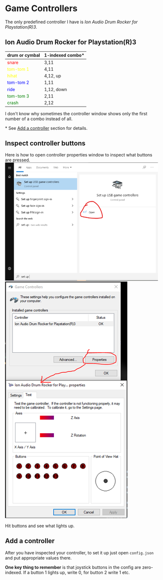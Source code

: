 # Game Controllers
The only predefined controller I have is *Ion Audio Drum Rocker for Playstation(R)3*.

## Ion Audio Drum Rocker for Playstation(R)3

| drum or cymbal | 1-indexed combo* |
| -------------- | ----- |
| <span style="color:red">snare</span>        | 3,11       |
| <span style="color:yellow">tom-tom 1</span> | 4,11       |
| <span style="color:yellow">hihat</span>     | 4,12, up   |
| <span style="color:blue">tom-tom 2</span>   | 1,11       |
| <span style="color:blue">ride</span>        | 1,12, down |
| <span style="color:green">tom-tom 3</span>  | 2,11       |
| <span style="color:green">crash</span>      | 2,12       |

I don't know why sometimes the controller window shows only the first number of a combo instead of all.

\* See [Add a controller](##Add-a-controller) section for details.

## Inspect controller buttons
Here is how to open controller properties window to inspect what buttons are pressed.
![](set-up-usb-game-controllers.png)
![](controller-properties.png)

Hit buttons and see what lights up.

## Add a controller
After you have inspected your controller, to set it up just open `config.json` and put appropriate values there.

**One key thing to remember** is that joystick buttons in the config are zero-indexed. If a button 1 lights up, write 0, for button 2 write 1 etc.